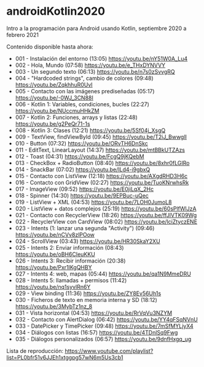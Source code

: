 # androidKotlin2020

Intro a la programación para Android usando Kotlin, septiembre 2020 a febrero 2021

Contenido disponible hasta ahora:

- 001 - Instalación del entorno (13:05) https://youtu.be/nY51W0A_Lu4
- 002 - Hola, Mundo (07:58) https://youtu.be/e_THxDYNVVY
- 003 - Un segundo texto (06:13) https://youtu.be/n7s0zSvvgRQ
- 004 - "Hardcoded strings", cambio de colores (09:48) https://youtu.be/ZqkhhuR0UvI
- 005 - Contacto con las imágenes prediseñadas (05:17) https://youtu.be/-0WJ_3CN88I
- 006 - Kotlin 1: Variables, condiciones, bucles (22:27) https://youtu.be/NUccmuHHkZM
- 007 - Kotlin 2: Funciones, arrays y listas (22:48) https://youtu.be/g2PeQr71-1s
- 008 - Kotlin 3: Clases (12:21) https://youtu.be/5Sf04j_XsgQ
- 009 - TextView, findViewById (09:45) https://youtu.be/T2iJ_BwwglI
- 010 - Button (07:32) https://youtu.be/ORvTH6DnSkc
- 011 - EditText, LinearLayout (14:37) https://youtu.be/mtBBkUTZAzs
- 012 - Toast (04:31) https://youtu.be/FcgQ9jKQebM
- 013 - CheckBox + RadioButton (08:40) https://youtu.be/8xhr0fLGIRo
- 014 - SnackBar (07:02) https://youtu.be/ILd4-i9gbxQ
- 015 - Contacto con ListView (12:18) https://youtu.be/AXgdRHD3H6c
- 016 - Contacto con GridView (02:27) https://youtu.be/TuoKNrwhsRk
- 017 - ImageView (09:52) https://youtu.be/E0jiLqX_2Hc
- 018 - Spinner (14:30) https://youtu.be/9EPBuc-uQec
- 019 - ListView + XML (04:53) https://youtu.be/7LOH0JumoL8
- 020 - ListView + datos complejos (25:19) https://youtu.be/60sPlfWlJzA
- 021 - Contacto con RecyclerView (18:26) https://youtu.be/ffJlVTK09Wg
- 022 - RecyclerView con CardView (08:02) https://youtu.be/lciZtyczENE
- 023 - Intents (1: lanzar una segunda "Activity") (09:46) https://youtu.be/nCVv8zlPOow
- 024 - ScrollView (03:43) https://youtu.be/HR30SkaY2XU
- 025 - Intents 2: Enviar información (08:43) https://youtu.be/oBH6CIeuKKU
- 026 - Intents 3: Recibir información (20:38) https://youtu.be/Pxr1lKgQHBY
- 027 - Intents 4: web, mapas (05:44) https://youtu.be/qa1N9MmeDRU
- 028 - Intents 5: llamadas + permisos (11:42) https://youtu.be/nq1syvlRn6Y
- 029 - View binding (11:36) https://youtu.be/ZY8Ev56Uh1s
- 030 - Ficheros de texto en memoria interna y SD (18:12) https://youtu.be/3MybTz1nz_8
- 031 - Vista horizontal (04:53) https://youtu.be/RrVqVu3NZYM
- 032 - Contacto con AlertDialog (06:42) https://youtu.be/YY4qFSqNVnU
- 033 - DatePicker y TimePicker (09:48) https://youtu.be/7mSfMYLjyX4
- 034 - Diálogos con listas (16:57) https://youtu.be/4TDnlSq9Fwg 
- 035 - Diálogos personalizados (06:57) https://youtu.be/9dnfHxgq_ug

Lista de reproducción: https://www.youtube.com/playlist?list=PL0bfr51v6JJEh1xtggpg57wN6m5Us3cb1
